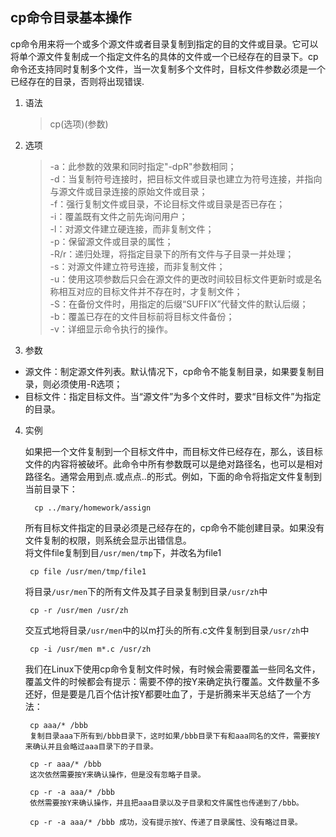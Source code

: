 ## cp命令目录基本操作 

cp命令用来将一个或多个源文件或者目录复制到指定的目的文件或目录。它可以将单个源文件复制成一个指定文件名的具体的文件或一个已经存在的目录下。cp命令还支持同时复制多个文件，当一次复制多个文件时，目标文件参数必须是一个已经存在的目录，否则将出现错误.   
 
1. 语法   
    > cp(选项)(参数)
2. 选项
	> -a：此参数的效果和同时指定"-dpR"参数相同；   
	> -d：当复制符号连接时，把目标文件或目录也建立为符号连接，并指向与源文件或目录连接的原始文件或目录；  
	> -f：强行复制文件或目录，不论目标文件或目录是否已存在；  
	> -i：覆盖既有文件之前先询问用户；  
	> -l：对源文件建立硬连接，而非复制文件；  
	> -p：保留源文件或目录的属性；  
	> -R/r：递归处理，将指定目录下的所有文件与子目录一并处理；  
	> -s：对源文件建立符号连接，而非复制文件；  
	> -u：使用这项参数后只会在源文件的更改时间较目标文件更新时或是名称相互对应的目标文件并不存在时，才复制文件；  
	> -S：在备份文件时，用指定的后缀“SUFFIX”代替文件的默认后缀；  
	> -b：覆盖已存在的文件目标前将目标文件备份；  
	> -v：详细显示命令执行的操作。
3. 参数
 * 源文件：制定源文件列表。默认情况下，cp命令不能复制目录，如果要复制目录，则必须使用-R选项；
 *  目标文件：指定目标文件。当“源文件”为多个文件时，要求“目标文件”为指定的目录。
4. 实例

    如果把一个文件复制到一个目标文件中，而目标文件已经存在，那么，该目标文件的内容将被破坏。此命令中所有参数既可以是绝对路径名，也可以是相对路径名。通常会用到点.或点点..的形式。例如，下面的命令将指定文件复制到当前目录下：  

		 cp ../mary/homework/assign 

     所有目标文件指定的目录必须是己经存在的，cp命令不能创建目录。如果没有文件复制的权限，则系统会显示出错信息。   
     将文件file复制到目`/usr/men/tmp`下，并改名为file1 

		cp file /usr/men/tmp/file1

     将目录`/usr/men`下的所有文件及其子目录复制到目录`/usr/zh`中 

		cp -r /usr/men /usr/zh 

    交互式地将目录`/usr/men`中的以m打头的所有.c文件复制到目录`/usr/zh`中 

		cp -i /usr/men m*.c /usr/zh 

    我们在Linux下使用cp命令复制文件时候，有时候会需要覆盖一些同名文件，覆盖文件的时候都会有提示：需要不停的按Y来确定执行覆盖。文件数量不多还好，但是要是几百个估计按Y都要吐血了，于是折腾来半天总结了一个方法：

		cp aaa/* /bbb 
		复制目录aaa下所有到/bbb目录下，这时如果/bbb目录下有和aaa同名的文件，需要按Y来确认并且会略过aaa目录下的子目录。 

		cp -r aaa/* /bbb 
		这次依然需要按Y来确认操作，但是没有忽略子目录。 

		cp -r -a aaa/* /bbb 
		依然需要按Y来确认操作，并且把aaa目录以及子目录和文件属性也传递到了/bbb。

		cp -r -a aaa/* /bbb 成功，没有提示按Y、传递了目录属性、没有略过目录。
